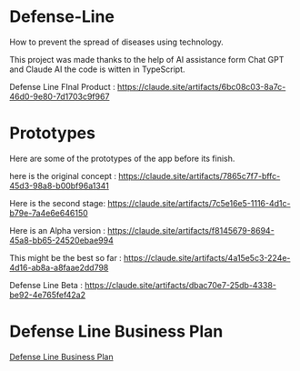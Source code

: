 # Defense-Line
How to prevent the spread of diseases using technology.


This project was made thanks to the help of AI assistance form Chat GPT and Claude AI
the code is witten in TypeScript.


Defense Line FInal Product : https://claude.site/artifacts/6bc08c03-8a7c-46d0-9e80-7d1703c9f967









# Prototypes
Here are some of the prototypes of the app before its finish.

here is the original concept : https://claude.site/artifacts/7865c7f7-bffc-45d3-98a8-b00bf96a1341

Here is the second stage: https://claude.site/artifacts/7c5e16e5-1116-4d1c-b79e-7a4e6e646150

Here is an Alpha version : https://claude.site/artifacts/f8145679-8694-45a8-bb65-24520ebae994

This might be the best so far : https://claude.site/artifacts/4a15e5c3-224e-4d16-ab8a-a8faae2dd798

Defense Line Beta : https://claude.site/artifacts/dbac70e7-25db-4338-be92-4e765fef42a2


# Defense Line Business Plan

[Defense Line Business Plan](Defense%20Line%20Business%20Plan.txt)
